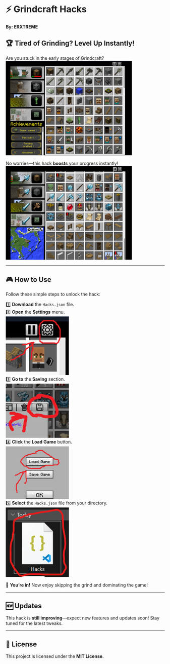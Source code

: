 # ⚡ Grindcraft Hacks  
**By: ERXTREME**  

## 🏆 Tired of Grinding? Level Up Instantly!  
Are you stuck in the early stages of Grindcraft?  
<img src="🖼️IMGS/Screenshot%202025-05-21%20100214.png" width="400">  

No worries—this hack **boosts** your progress instantly!  
<img src="🖼️IMGS/Screenshot%202025-05-21%20135805.png" width="400">  

---

## 🎮 How to Use  
Follow these simple steps to unlock the hack:  

1️⃣ **Download** the `Hacks.json` file.  
2️⃣ **Open** the **Settings** menu.  
   <img src="🖼️IMGS/Screenshot%202025-05-21%20135348.png" width="200">  
3️⃣ **Go to** the **Saving** section.  
   <img src="🖼️IMGS/Screenshot%202025-05-21%20135827.png" width="200">  
4️⃣ **Click** the **Load Game** button.  
   <img src="🖼️IMGS/Screenshot%202025-05-21%20135902.png" width="200">  
5️⃣ **Select** the `Hacks.json` file from your directory.  
   <img src="🖼️IMGS/Screenshot%202025-05-21%20135956.png" width="200">  

🚀 **You’re in!** Now enjoy skipping the grind and dominating the game!  

---

## 🆕 Updates  
This hack is **still improving**—expect new features and updates soon! Stay tuned for the latest tweaks.  

---

## 📝 License  
This project is licensed under the **MIT License**.
